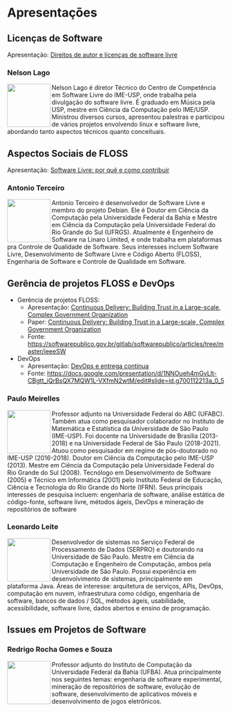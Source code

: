 # Apresentações

## Licenças de Software

Apresentação:
[Direitos de autor e licenças de software livre](licencas-soft-livre-2021.odp?raw=true)

### Nelson Lago

<img src="http://servicosweb.cnpq.br/wspessoa/servletrecuperafoto?tipo=1&id=K4235407H0" height="100" align="left">

Nelson Lago é diretor Técnico do Centro de Competência em Software Livre do IME-USP, onde trabalha pela divulgação do software livre. É graduado em Música pela USP, mestre em Ciência da Computação pelo IME/USP. Ministrou diversos cursos, apresentou palestras e participou de vários projetos envolvendo linux e software livre, abordando tanto aspectos técnicos quanto conceituais.

## Aspectos Sociais de FLOSS

Apresentação:
[Software Livre: por quê e como contribuir](sl-contribuir.pdf?raw=true)

### Antonio Terceiro

<img src="https://terceiro.xyz/photo.jpg" height="100" align="left">

Antonio Terceiro é desenvolvedor de Software Livre e membro do projeto Debian. Ele é Doutor em Ciência da Computação pela Universidade Federal da Bahia e Mestre em Ciência da Computação pela Universidade Federal do Rio Grande do Sul (UFRGS). Atualmente é Engenheiro de Software na Linaro Limited, e onde trabalha em plataformas pra Controle de Qualidade de Software. Seus interesses incluem Software Livre, Desenvolvimento de Software Livre e Código Aberto (FLOSS), Engenharia de Software e Controle de Qualidade em Software.

## Gerência de projetos FLOSS e DevOps

- Gerência de projetos FLOSS:
  - Apresentação: [Continuous Delivery: Building Trust in a Large-scale, Complex Government Organization](IEEE-SW-CD-SPB-presentation.pdf?raw=true)
  - Paper: [Continuous Delivery: Building Trust in a Large-scale, Complex Government Organization](IEEE-SW-CD-SPB-paper.pdf?raw=true)
  - Fonte: https://softwarepublico.gov.br/gitlab/softwarepublico/articles/tree/master/ieeeSW
- DevOps
  - Apresentação: [DevOps e entrega contínua](2021-10-29_DevOps_UFBA.pdf?raw=true)
  - Fonte: https://docs.google.com/presentation/d/1NNOueh4mGvLlt-CBgtt_iQrBsQX7MQW1L-VXfmN2wtM/edit#slide=id.g700112213a_0_5

### Paulo Meirelles

<img src="http://servicosweb.cnpq.br/wspessoa/servletrecuperafoto?tipo=1&id=K4188461E1" height="100" align="left">

Professor adjunto na Universidade Federal do ABC (UFABC). Também atua como pesquisador colaborador no Instituto de Matemática e Estatística da Universidade de São Paulo (IME-USP). Foi docente na Universidade de Brasília (2013-2018) e na Universidade Federal de São Paulo (2018-2021). Atuou como pesquisador em regime de pós-doutorado no IME-USP (2016-2018). Doutor em Ciência da Computação pelo IME-USP (2013). Mestre em Ciência da Computação pela Universidade Federal do Rio Grande do Sul (2008). Tecnólogo em Desenvolvimento de Software (2005) e Técnico em Informática (2001) pelo Instituto Federal de Educação, Ciência e Tecnologia do Rio Grande do Norte (IFRN). Seus principais interesses de pesquisa incluem: engenharia de software, análise estática de código-fonte, software livre, métodos ágeis, DevOps e mineração de repositórios de software

### Leonardo Leite

<img src="http://servicosweb.cnpq.br/wspessoa/servletrecuperafoto?tipo=1&id=K4489217E0" height="100" align="left">

Desenvolvedor de sistemas no Serviço Federal de Processamento de Dados (SERPRO) e doutorando na Universidade de São Paulo. Mestre em Ciência da Computação e Engenheiro de Computação, ambos pela Universidade de São Paulo. Possui experiência em desenvolvimento de sistemas, principalmente em plataforma Java. Áreas de interesse: arquitetura de serviços, APIs, DevOps, computação em nuvem, infraestrutura como código, engenharia de software, bancos de dados / SQL, métodos ágeis, usabilidade, acessibilidade, software livre, dados abertos e ensino de programação.

## Issues em Projetos de Software

### Redrigo Rocha Gomes e Souza

<img src="http://images.app.goo.gl/SJKdSmFYoTLC7NMc9" height="100" align="left">

Professor adjunto do Instituto de Computação da Universidade Federal da Bahia (UFBA). Atua principalmente nos seguintes temas: engenharia de software experimental, mineração de repositórios de software, evolução de software, desenvolvimento de aplicativos móveis e desenvolvimento de jogos eletrônicos.


